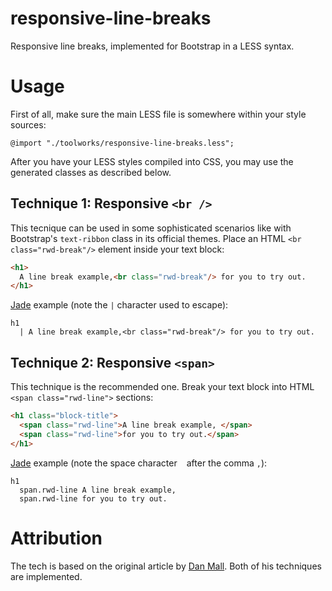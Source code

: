 # responsive-line-breaks
Responsive line breaks, implemented for Bootstrap in a LESS syntax.

# Usage
First of all, make sure the main LESS file is somewhere within your style sources:
```less
@import "./toolworks/responsive-line-breaks.less";
```

After you have your LESS styles compiled into CSS, you may use the generated classes as described below.

## Technique 1: Responsive `<br />`
This tecnique can be used in some sophisticated scenarios like with Bootstrap's `text-ribbon` class in its official themes. Place an HTML `<br class="rwd-break"/>` element inside your text block:
```html
<h1>
  A line break example,<br class="rwd-break"/> for you to try out.
</h1>
```
[Jade](http://jade-lang.com/) example (note the `|` character used to escape):
```jade
h1
  | A line break example,<br class="rwd-break"/> for you to try out.
```

## Technique 2: Responsive `<span>`
This technique is the recommended one. Break your text block into HTML `<span class="rwd-line">` sections:
```html
<h1 class="block-title">
  <span class="rwd-line">A line break example, </span>
  <span class="rwd-line">for you to try out.</span>
</h1>
```

[Jade](http://jade-lang.com/) example (note the space character ` ` after the comma `,`):
```jade
h1
  span.rwd-line A line break example, 
  span.rwd-line for you to try out.
```

# Attribution
The tech is based on the original article by [Dan Mall](http://danielmall.com/articles/responsive-line-breaks). Both of his techniques are implemented.
